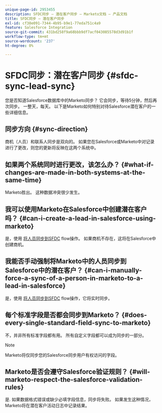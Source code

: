 ```yaml
---
unique-page-id: 2953455
description: SFDC同步 — 潜在客户同步 — Marketo文档 — 产品文档
title: SFDC同步 — 潜在客户同步
exl-id: cf38e091-7344-4b95-b9e1-77eda751c4a9
feature: Salesforce Integration
source-git-commit: 431bd258f9a68bbb9df7acf043085578d3d91b1f
workflow-type: tm+mt
source-wordcount: '237'
ht-degree: 0%

---
```


# SFDC同步：潜在客户同步 {#sfdc-sync-lead-sync}

您是否知道Salesforce数据库中的Marketo同步？ 它会同步，等待5分钟，然后再次同步。 一整天，每天。 以下是Marketo如何特别对待Salesforce潜在客户的一些详细信息。

## 同步方向 {#sync-direction}

商机（人员）和联系人同步是双向的。 如果您在Salesforce或Marketo中对记录进行了更改，则您的更新将反映在这两个系统中。

## 如果两个系统同时进行更改，该怎么办？ {#what-if-changes-are-made-in-both-systems-at-the-same-time}

Marketo胜出。 这种数据冲突很少发生。

## 我可以使用Marketo在Salesforce中创建潜在客户吗？ {#can-i-create-a-lead-in-salesforce-using-marketo}

是，使用 [将人员同步到SFDC](/help/marketo/product-docs/core-marketo-concepts/smart-campaigns/salesforce-flow-actions/sync-person-to-sfdc.md) flow操作。 如果商机不存在，这将在Salesforce中创建商机。

## 我能否手动强制将Marketo中的人员同步到Salesforce中的潜在客户？ {#can-i-manually-force-a-sync-of-a-person-in-marketo-to-a-lead-in-salesforce}

是，使用 [将人员同步到SFDC](/help/marketo/product-docs/core-marketo-concepts/smart-campaigns/salesforce-flow-actions/sync-person-to-sfdc.md) flow操作，它将实时同步。

## 每个标准字段是否都会同步到Marketo？ {#does-every-single-standard-field-sync-to-marketo}

不，并非所有标准字段都有用。 所有自定义字段都可以成为同步的一部分。

>[!NOTE]
>
>Marketo将仅同步您的Salesforce同步用户有权访问的字段。

## Marketo是否会遵守Salesforce验证规则？ {#will-marketo-respect-the-salesforce-validation-rules}

是. 如果数据格式错误或缺少必填字段信息，同步将失败。 如果发生这种情况，Marketo将在潜在客户活动日志中记录结果。
